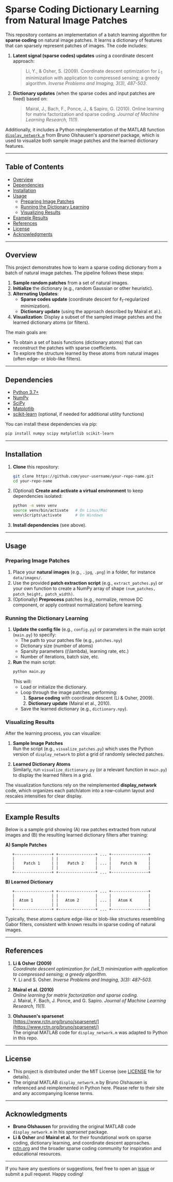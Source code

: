 # Sparse Coding Dictionary Learning from Natural Image Patches

This repository contains an implementation of a batch learning algorithm for **sparse coding** on natural image patches. It learns a dictionary of features that can sparsely represent patches of images. The code includes:

1. **Latent signal (sparse codes) updates** using a coordinate descent approach:
   > Li, Y., & Osher, S. (2009). Coordinate descent optimization for $L_1$ minimization with application to compressed sensing; a greedy algorithm. *Inverse Problems and Imaging, 3(3), 487-503*.

2. **Dictionary updates** (when the sparse codes and input patches are fixed) based on:
   > Mairal, J., Bach, F., Ponce, J., & Sapiro, G. (2010). Online learning for matrix factorization and sparse coding. *Journal of Machine Learning Research, 11(1)*.

Additionally, it includes a Python reimplementation of the MATLAB function [`display_network.m`](https://www.rctn.org/bruno/sparsenet/) from Bruno Olshausen's *sparsenet* package, which is used to visualize both sample image patches and the learned dictionary features.

---

## Table of Contents

- [Overview](#overview)
- [Dependencies](#dependencies)
- [Installation](#installation)
- [Usage](#usage)
  - [Preparing Image Patches](#preparing-image-patches)
  - [Running the Dictionary Learning](#running-the-dictionary-learning)
  - [Visualizing Results](#visualizing-results)
- [Example Results](#example-results)
- [References](#references)
- [License](#license)
- [Acknowledgments](#acknowledgments)

---

## Overview

This project demonstrates how to learn a sparse coding dictionary from a batch of natural image patches. The pipeline follows these steps:

1. **Sample random patches** from a set of natural images.
2. **Initialize** the dictionary (e.g., random Gaussian or other heuristic).
3. **Alternating Updates**:
   - **Sparse codes update** (coordinate descent for $\ell_1$-regularized minimization).
   - **Dictionary update** (using the approach described by Mairal et al.).
4. **Visualization**: Display a subset of the sampled image patches and the learned dictionary atoms (or filters).

The main goals are:
- To obtain a set of basis functions (dictionary atoms) that can reconstruct the patches with sparse coefficients.
- To explore the structure learned by these atoms from natural images (often edge- or blob-like filters).

---

## Dependencies

- [Python 3.7+](https://www.python.org/)
- [NumPy](https://numpy.org/)
- [SciPy](https://scipy.org/)
- [Matplotlib](https://matplotlib.org/)
- [scikit-learn](https://scikit-learn.org/) (optional, if needed for additional utility functions)
  
You can install these dependencies via pip:

```bash
pip install numpy scipy matplotlib scikit-learn
```

---

## Installation

1. **Clone** this repository:
   ```bash
   git clone https://github.com/your-username/your-repo-name.git
   cd your-repo-name
   ```
2. (Optional) **Create and activate a virtual environment** to keep dependencies isolated:
   ```bash
   python -m venv venv
   source venv/bin/activate   # On Linux/Mac
   venv\Scripts\activate      # On Windows
   ```
3. **Install dependencies** (see above).

---

## Usage

### Preparing Image Patches

1. Place your **natural images** (e.g., `.jpg`, `.png`) in a folder, for instance `data/images/`.
2. Use the provided **patch extraction script** (e.g., `extract_patches.py`) or your own function to create a NumPy array of shape `(num_patches, patch_height, patch_width)`. 
3. (Optionally) **Preprocess** patches (e.g., normalize, remove DC component, or apply contrast normalization) before learning.

### Running the Dictionary Learning

1. **Update the config file** (e.g., `config.py`) or parameters in the main script (`main.py`) to specify:
   - The path to your patches file (e.g., `patches.npy`)
   - Dictionary size (number of atoms)
   - Sparsity parameters (\(\lambda\), learning rate, etc.)
   - Number of iterations, batch size, etc.
2. **Run** the main script:
   ```bash
   python main.py
   ```
   This will:
   - Load or initialize the dictionary.
   - Loop through the image patches, performing:
     1. **Sparse coding** with coordinate descent (Li & Osher, 2009).
     2. **Dictionary update** (Mairal et al., 2010).
   - Save the learned dictionary (e.g., `dictionary.npy`).

### Visualizing Results

After the learning process, you can visualize:

1. **Sample Image Patches**  
   Run the script (e.g., `visualize_patches.py`) which uses the Python version of `display_network` to plot a grid of randomly selected patches.

2. **Learned Dictionary Atoms**  
   Similarly, run `visualize_dictionary.py` (or a relevant function in `main.py`) to display the learned filters in a grid.

The visualization functions rely on the reimplemented **display_network** code, which organizes each patch/atom into a row–column layout and rescales intensities for clear display.

---

## Example Results

Below is a sample grid showing (A) raw patches extracted from natural images and (B) the resulting learned dictionary filters after training:

**A) Sample Patches**

```
   +----------------+ +----------------+ ... +----------------+
   |                | |                |     |                |
   |    Patch 1     | |    Patch 2     | ... |    Patch N     |
   |                | |                |     |                |
   +----------------+ +----------------+ ... +----------------+
```

**B) Learned Dictionary**

```
   +----------------+ +----------------+ ... +----------------+
   |                | |                |     |                |
   |  Atom 1        | |   Atom 2       | ... |   Atom K       |
   |                | |                |     |                |
   +----------------+ +----------------+ ... +----------------+
```

Typically, these atoms capture edge-like or blob-like structures resembling Gabor filters, consistent with known results in sparse coding of natural images.

---

## References

1. **Li & Osher (2009)**  
   *Coordinate descent optimization for \(\ell_1\) minimization with application to compressed sensing; a greedy algorithm.*  
   Y. Li and S. Osher. *Inverse Problems and Imaging, 3(3): 487–503.*

2. **Mairal et al. (2010)**  
   *Online learning for matrix factorization and sparse coding.*  
   J. Mairal, F. Bach, J. Ponce, and G. Sapiro. *Journal of Machine Learning Research, 11(1).*

3. **Olshausen's sparsenet**  
   [https://www.rctn.org/bruno/sparsenet/](https://www.rctn.org/bruno/sparsenet/)  
   The original MATLAB code for `display_network.m` was adapted to Python in this repo.

---

## License

- This project is distributed under the MIT License (see [LICENSE](LICENSE) file for details).
- The original MATLAB `display_network.m` by Bruno Olshausen is referenced and reimplemented in Python here. Please refer to their site and any accompanying license terms.

---

## Acknowledgments

- **Bruno Olshausen** for providing the original MATLAB code `display_network.m` in his *sparsenet* package.
- **Li & Osher** and **Mairal et al.** for their foundational work on sparse coding, dictionary learning, and coordinate descent approaches.
- [rctn.org](https://www.rctn.org/bruno/) and the broader sparse coding community for inspiration and educational resources.

---

If you have any questions or suggestions, feel free to open an [issue](../../issues) or submit a pull request. Happy coding!